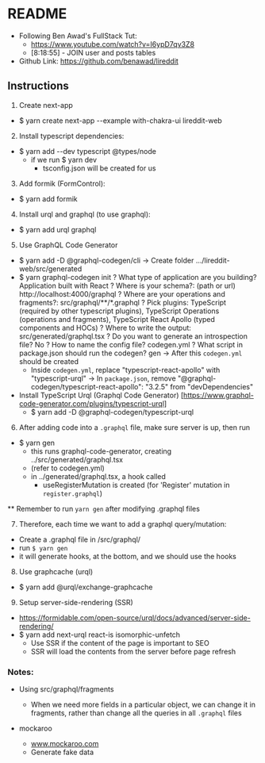 # README 
- Following Ben Awad's FullStack Tut:
  - https://www.youtube.com/watch?v=I6ypD7qv3Z8
  - [8:18:55] - JOIN user and posts tables
- Github Link: https://github.com/benawad/lireddit


## Instructions
1. Create next-app
- $ yarn create next-app --example with-chakra-ui lireddit-web

2. Install typescript dependencies:
- $ yarn add --dev typescript @types/node
  - if we run $ yarn dev
    - tsconfig.json will be created for us

3. Add formik (FormControl):
- $ yarn add formik

4. Install urql and graphql (to use graphql):
- $ yarn add urql graphql

5. Use GraphQL Code Generator
- $ yarn add -D @graphql-codegen/cli
-> Create folder .../lireddit-web/src/generated
- $ yarn graphql-codegen init
    ? What type of application are you building? Application built with React
    ? Where is your schema?: (path or url) http://localhost:4000/graphql
    ? Where are your operations and fragments?: src/graphql/**/*.graphql
    ? Pick plugins: TypeScript (required by other typescript plugins), TypeScript Operations (operations and fragments), TypeScript React Apollo (typed components and HOCs)
    ? Where to write the output: src/generated/graphql.tsx
    ? Do you want to generate an introspection file? No
    ? How to name the config file? codegen.yml
    ? What script in package.json should run the codegen? gen
  -> After this `codegen.yml` should be created
    - Inside `codegen.yml`, replace "typescript-react-apollo" with "typescript-urql"
  -> In `package.json`, remove "@graphql-codegen/typescript-react-apollo": "3.2.5" from "devDependencies"
- Install TypeScript Urql (Graphql Code Generator)
  [https://www.graphql-code-generator.com/plugins/typescript-urql]
  - $ yarn add -D @graphql-codegen/typescript-urql


6. After adding code into a `.graphql` file, make sure server is up, then run
  - $ yarn gen
    - this runs graphql-code-generator, creating ../src/generated/graphql.tsx
    - (refer to codegen.yml)
    - in ../generated/graphql.tsx, a hook called
      - useRegisterMutation is created (for 'Register' mutation in `register.graphql`)

** Remember to run `yarn gen` after modifying .graphql files

7. Therefore, each time we want to add a graphql query/mutation:
  - Create a .graphql file in /src/graphql/
  - run `$ yarn gen`
  - it will generate hooks, at the bottom, and we should use the hooks
  
8. Use graphcache (urql)
  - $ yarn add @urql/exchange-graphcache

9. Setup server-side-rendering (SSR)
  - https://formidable.com/open-source/urql/docs/advanced/server-side-rendering/
  - $ yarn add next-urql react-is isomorphic-unfetch
    - Use SSR if the content of the page is important to SEO
    - SSR will load the contents from the server before page refresh



### Notes:
- Using src/graphql/fragments
  - When we need more fields in a particular object, we can change it in fragments, rather than change all the queries in all `.graphql` files

- mockaroo
  - www.mockaroo.com
  - Generate fake data